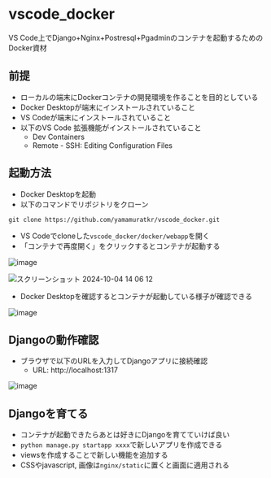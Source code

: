 # vscode_docker
VS Code上でDjango+Nginx+Postresql+Pgadminのコンテナを起動するためのDocker資材

## 前提
- ローカルの端末にDockerコンテナの開発環境を作ることを目的としている
- Docker Desktopが端末にインストールされていること
- VS Codeが端末にインストールされていること
- 以下のVS Code 拡張機能がインストールされていること
  - Dev Containers
  - Remote - SSH: Editing Configuration Files

## 起動方法
- Docker Desktopを起動
- 以下のコマンドでリポジトリをクローン
```
git clone https://github.com/yamamuratkr/vscode_docker.git
```
- VS Codeでcloneした`vscode_docker/docker/webapp`を開く
- 「コンテナで再度開く」をクリックするとコンテナが起動する

![image](https://github.com/user-attachments/assets/af3de7e8-5aa4-4527-95c8-91bcc09cb3c2)

![スクリーンショット 2024-10-04 14 06 12](https://github.com/user-attachments/assets/66a44400-2242-4670-8442-be34e78cab94)

- Docker Desktopを確認するとコンテナが起動している様子が確認できる

![image](https://github.com/user-attachments/assets/35bfdb60-6508-42c4-83ad-97094262539c)

## Djangoの動作確認
- ブラウザで以下のURLを入力してDjangoアプリに接続確認
  - URL: http://localhost:1317

![image](https://github.com/user-attachments/assets/183fbc34-0e9e-4075-be2d-cc365200e97d)

## Djangoを育てる
- コンテナが起動できたらあとは好きにDjangoを育てていけば良い
- `python manage.py startapp xxxx`で新しいアプリを作成できる
- viewsを作成することで新しい機能を追加する
- CSSやjavascript, 画像は`nginx/static`に置くと画面に適用される

